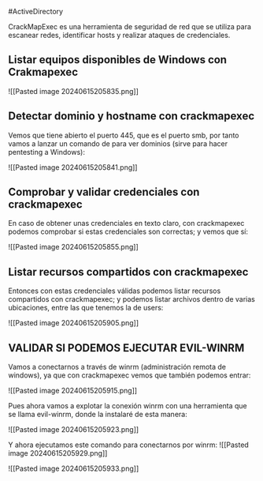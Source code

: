 #ActiveDirectory 

CrackMapExec es una herramienta de seguridad de red que se utiliza para escanear redes, identificar hosts y realizar ataques de credenciales.
## Listar equipos disponibles de Windows con Crakmapexec

![[Pasted image 20240615205835.png]]
## Detectar dominio y hostname con crackmapexec
Vemos que tiene abierto el puerto 445, que es el puerto smb, por tanto vamos a lanzar un comando de para ver dominios (sirve para hacer pentesting a Windows):

![[Pasted image 20240615205841.png]]

## Comprobar y validar credenciales con crackmapexec
En caso de obtener unas credenciales en texto claro, con crackmapexec podemos comprobar si estas credenciales son correctas; y vemos que sí:

![[Pasted image 20240615205855.png]]

## Listar recursos compartidos con crackmapexec
Entonces con estas credenciales válidas podemos listar recursos compartidos con crackmapexec; y podemos listar archivos dentro de varias ubicaciones, entre las que tenemos la de users:

![[Pasted image 20240615205905.png]]

## VALIDAR SI PODEMOS EJECUTAR EVIL-WINRM
Vamos a conectarnos a través de winrm (administración remota de windows), ya que con crackmapexec vemos que también podemos entrar:

![[Pasted image 20240615205915.png]]

Pues ahora vamos a explotar la conexión winrm con una herramienta que se llama evil-winrm, donde la instalaré de esta manera:

![[Pasted image 20240615205923.png]]

Y ahora ejecutamos este comando para conectarnos por winrm:
![[Pasted image 20240615205929.png]]

![[Pasted image 20240615205933.png]]
